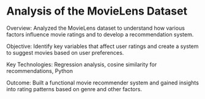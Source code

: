 # Analysis of the MovieLens Dataset

Overview: Analyzed the MovieLens dataset to understand how various factors influence movie ratings and to develop a recommendation system.

Objective: Identify key variables that affect user ratings and create a system to suggest movies based on user preferences.

Key Technologies: Regression analysis, cosine similarity for recommendations, Python

Outcome: Built a functional movie recommender system and gained insights into rating patterns based on genre and other factors.
